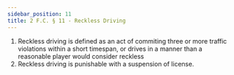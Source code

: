 ```yaml
---
sidebar_position: 11
title: 2 F.C. § 11 - Reckless Driving
---
```


<ol>
	<li>Reckless driving is defined as an act of commiting three or more traffic violations within a short timespan, or drives in a manner than a reasonable player would consider reckless</li>
	<li>Reckless driving is punishable with a suspension of license.</li>
</ol>